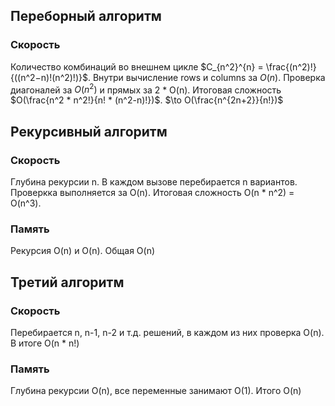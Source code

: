 ## Переборный алгоритм
### Скорость
Количество комбинаций во внешнем цикле $C_{n^2}^{n} = \frac{(n^2)!}{((n^2−n)!(n^2)!)}$. 
Внутри вычисление rows и columns за $O(n)$. 
Проверка диагоналей за $O(n^2)$ и прямых за 2 * O(n). 
Итоговая сложность $O(\frac{n^2 * n^2!}{n! * (n^2-n)!})$. 
$\to O(\frac{n^{2n+2}}{n!})$

## Рекурсивный алгоритм
### Скорость
Глубина рекурсии n. 
В каждом вызове перебирается n вариантов. 
Проверкка выполняется за O(n). Итоговая сложность O(n * n^2) = O(n^3).
### Память
Рекурсия O(n) и O(n). Общая O(n)

## Третий алгоритм
### Скорость
Перебирается n, n-1, n-2 и т.д. решений, в каждом из них проверка O(n). В итоге O(n * n!)
### Память
Глубина рекурсии O(n), все переменные занимают O(1). Итого O(n)